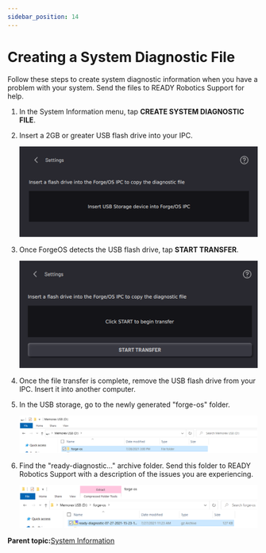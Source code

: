 ```yaml
---
sidebar_position: 14
---
```


# Creating a System Diagnostic File

Follow these steps to create system diagnostic information when you have a problem with your system. Send the files to READY Robotics Support for help.

1.  In the System Information menu, tap **CREATE SYSTEM DIAGNOSTIC FILE**.

2.  Insert a 2GB or greater USB flash drive into your IPC.

    ![](../Images/Settings/SystemInfo-Diagnostic-InsertUSB.png)

3.  Once ForgeOS detects the USB flash drive, tap **START TRANSFER**.

    ![](../Images/Settings/SystemInfo-Diagnostic-StartTransfer.png)

4.  Once the file transfer is complete, remove the USB flash drive from your IPC. Insert it into another computer.

5.  In the USB storage, go to the newly generated "forge-os" folder.

    ![](../Images/Settings/SystemInfo-Diagonstic-Forgeos.png)

6.  Find the "ready-diagnostic..." archive folder. Send this folder to READY Robotics Support with a description of the issues you are experiencing.

    ![](../Images/Settings/SystemInfo-Diagnostic-Zip.png)


**Parent topic:**[System Information](../Settings/SystemInfo.md)

